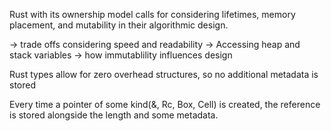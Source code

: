 
Rust with its ownership model calls for considering lifetimes, memory placement, and mutability in their algorithmic design.

-> trade offs considering speed and readability
-> Accessing heap and stack variables
-> how immutablility influences design


Rust types allow for zero overhead structures, so no additional metadata is stored

Every time a pointer of some kind(&, Rc, Box, Cell) is created, the reference is stored alongside the length and some metadata.



